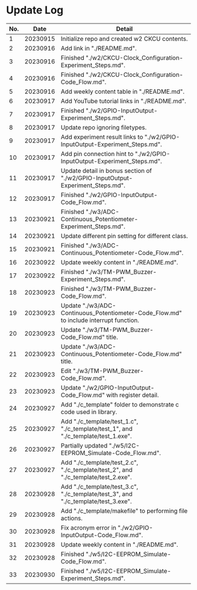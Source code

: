# Update Log

| No. | Date     | Detail                                                                                 |
| --- | -------- | -------------------------------------------------------------------------------------- |
| 1   | 20230915 | Initialize repo and created w2 CKCU contents.                                          |
| 2   | 20230916 | Add link in "./README.md".                                                             |
| 3   | 20230916 | Finished "./w2/CKCU-Clock_Configuration-Experiment_Steps.md".                          |
| 4   | 20230916 | Finished "./w2/CKCU-Clock_Configuration-Code_Flow.md".                                 |
| 5   | 20230916 | Add weekly content table in "./README.md".                                             |
| 6   | 20230917 | Add YouTube tutorial links in "./README.md".                                           |
| 7   | 20230917 | Finished "./w2/GPIO-InputOutput-Experiment_Steps.md".                                  |
| 8   | 20230917 | Update repo ignoring filetypes.                                                        |
| 9   | 20230917 | Add experiment result links to "./w2/GPIO-InputOutput-Experiment_Steps.md".            |
| 10  | 20230917 | Add pin connection hint to "./w2/GPIO-InputOutput-Experiment_Steps.md".                |
| 11  | 20230917 | Update detail in bonus section of "./w2/GPIO-InputOutput-Experiment_Steps.md".         |
| 12  | 20230917 | Finished "./w2/GPIO-InputOutput-Code_Flow.md".                                         |
| 13  | 20230921 | Finished "./w3/ADC-Continuous_Potentiometer-Experiment_Steps.md".                      |
| 14  | 20230921 | Update different pin setting for different class.                                      |
| 15  | 20230921 | Finished "./w3/ADC-Continuous_Potentiometer-Code_Flow.md".                             |
| 16  | 20230922 | Update weekly content in "./README.md".                                                |
| 17  | 20230922 | Finished "./w3/TM-PWM_Buzzer-Experiment_Steps.md".                                     |
| 18  | 20230923 | Finished "./w3/TM-PWM_Buzzer-Code_Flow.md".                                            |
| 19  | 20230923 | Update "./w3/ADC-Continuous_Potentiometer-Code_Flow.md" to include interrupt function. |
| 20  | 20230923 | Update "./w3/TM-PWM_Buzzer-Code_Flow.md" title.                                        |
| 21  | 20230923 | Update "./w3/ADC-Continuous_Potentiometer-Code_Flow.md" title.                         |
| 22  | 20230923 | Edit "./w3/TM-PWM_Buzzer-Code_Flow.md".                                                |
| 23  | 20230923 | Update "./w2/GPIO-InputOutput-Code_Flow.md" with register detail.                      |
| 24  | 20230927 | Add "./c_template" folder to demonstrate c code used in library.                       |
| 25  | 20230927 | Add "./c_template/test_1.c", "./c_template/test_1", and "./c_template/test_1.exe".     |
| 26  | 20230927 | Partially updated "./w5/I2C-EEPROM_Simulate-Code_Flow.md".                             |
| 27  | 20230927 | Add "./c_template/test_2.c", "./c_template/test_2", and "./c_template/test_2.exe".     |
| 28  | 20230928 | Add "./c_template/test_3.c", "./c_template/test_3", and "./c_template/test_3.exe".     |
| 29  | 20230928 | Add "./c_template/makefile" to performing file actions.                                |
| 30  | 20230928 | Fix acronym error in "./w2/GPIO-InputOutput-Code_Flow.md".                             |
| 31  | 20230928 | Update weekly content in "./README.md".                                                |
| 32  | 20230928 | Finished "./w5/I2C-EEPROM_Simulate-Code_Flow.md".                                      |
| 33  | 20230930 | Finished "./w5/I2C-EEPROM_Simulate-Experiment_Steps.md".                               |
